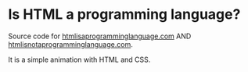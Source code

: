 # Is HTML a programming language?

Source code for [htmlisaprogramminglanguage.com](https://htmlisaprogramminglanguage.com) AND [htmlisnotaprogramminglanguage.com](http://htmlisnotaprogramminglanguage.com).

It is a simple animation with HTML and CSS.
